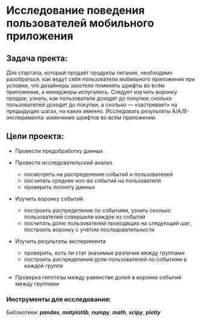 # Исследование поведения пользователей мобильного приложения

## Задача пректа:

Для стартапа, который продаёт продукты питания, необходимо разобраться, как ведут себя пользователи мобильного приложения при условии, что дизайнеры захотели поменять шрифты во всём приложении, а менеджеры испугались. Следует изучить воронку продаж; узнать, как пользователи доходят до покупки; сколько пользователей доходит до покупки, а сколько — «застревает» на предыдущих шагах, на каких именно. Исследовать результаты A/A/B-эксперимента: изменение шрифтов во всём приложении.

## Цели проекта:

- Провесли предобработку данных

- Провести исследовательский анализ

  - посмотреть на распределение событий и пользователей
  - посчитать среднее кол-во событий на пользователя
  - проверить полноту данных
- Изучить воронку событий
  - построить распределение по событиям, узнать сколько пользователей совершили каждое из событий
  - посчитать долю пользователей проходящих на следующий шаг, построить воронку с учётом последовательности
- Изучить результаты эксперимента
  - проверить, есть ли стат значимые различия между группами
  - построить распределения доли пользователей по событиям в каждой группе

- Проверка гипотезы между равенстве долей в воронке событий между группами


### Инструменты для исследования:

Библиотеки: ***pandas***, ***matplotlib***, ***numpy***,  ***math***, ***scipy***, ***plotly***